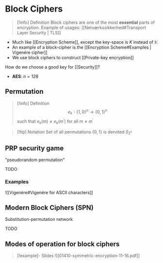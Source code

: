 # Block Ciphers

>[!info] Definition
> Block ciphers are one of the most **essential** parts of encryption.
> Example of usages:  [[Netværkssikkerhed#Transport Layer Security | TLS]]

- Much like [[Encryption Scheme]], except the key-space is $K$ instead of $\mathbb{K}$
- An example of a block-cipher is the [[Encryption Scheme#Examples |  Vigenére cipher]]
- We use block ciphers to construct [[Private-key encryption]]


How do we choose a good key for [[Security]]?
- **AES**: $n=128$

## Permutation
>[!info] Definition
> $$e_{k}: \{1,0\}^n \longrightarrow \{0,1\}^{n}$$
> such that $e_{k}(m) \neq e_{k}(m^{\prime})$ for all $m\neq m^{\prime}$

>[!tip] Notation
> Set of all permutations $\{0,1\}$ is denoted $S_{2^{n}}$


## PRP security game
"pseudorandom permutation"

TODO

### Examples
![[Vigenére#Vigenére for ASCII characters]]

## Modern Block Ciphers (SPN)
Substitution-permutation network

TODO

## Modes of operation for block ciphers

>[!example]- Slides
> ![[01410-symmetric-encryption-11-16.pdf]]




